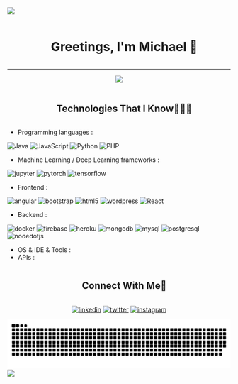 
<!--horizontal divider(gradiant)-->
<img src="https://user-images.githubusercontent.com/73097560/115834477-dbab4500-a447-11eb-908a-139a6edaec5c.gif">

<!--h1 without bottom border-->
<div id="user-content-toc">
  <ul align="center">
   <summary><h1 style="display: inline-block"> Greetings, I'm Michael 👋</h1></summary>
  </ul>
</div>


-------------------------------------------------------------------
<div id="header" align="center">
  <img src="https://media.giphy.com/media/v1.Y2lkPTc5MGI3NjExODkyMzR2cTVmODN2bHhxNjFpdDhiMmFsNXZ4OGcwZ3pldndqc3hlcSZlcD12MV9pbnRlcm5hbF9naWZfYnlfaWQmY3Q9Zw/12CSpwCtoy1Vfy/giphy.gif" width="600"/>
</div>



<!--h1 without bottom border-->
<div id="user-content-toc">
  <ul align="center">
    <summary><h2 style="display: inline-block">Technologies That I Know👨🏻‍💻</h2></summary>
  </ul>
</div>
<!--tech stack -->

- Programming languages : <br />

![Java](https://img.shields.io/badge/Java-41454A?style=for-the-badge&logo=Oracle)
![JavaScript](https://img.shields.io/badge/JavaScript-E8E8E8?style=for-the-badge&logo=JavaScript)
![Python](https://img.shields.io/badge/Python-E8E8E8?style=for-the-badge&logo=Python)
![PHP](https://img.shields.io/badge/PHP-E8E8E8?style=for-the-badge&logo=PHP)

- Machine Learning / Deep Learning frameworks : <br />

![jupyter](https://img.shields.io/badge/jupyter-E8E8E8?style=for-the-badge&logo=jupyter)
![pytorch](https://img.shields.io/badge/pytorch-E8E8E8?style=for-the-badge&logo=pytorch)
![tensorflow](https://img.shields.io/badge/tensorflow-E8E8E8?style=for-the-badge&logo=tensorflow)

- Frontend : <br />

![angular](https://img.shields.io/badge/angular-E8E8E8?style=for-the-badge&logo=angular)
![bootstrap](https://img.shields.io/badge/bootstrap-E8E8E8?style=for-the-badge&logo=bootstrap)
![html5](https://img.shields.io/badge/html5-E8E8E8?style=for-the-badge&logo=html5)
![wordpress](https://img.shields.io/badge/wordpress-E8E8E8?style=for-the-badge&logo=wordpress)
![React](https://img.shields.io/badge/React-E8E8E8?style=for-the-badge&logo=React)



- Backend : <br />

![docker](https://img.shields.io/badge/docker-E8E8E8?style=for-the-badge&logo=docker)
![firebase](https://img.shields.io/badge/firebase-E8E8E8?style=for-the-badge&logo=firebase)
![heroku](https://img.shields.io/badge/heroku-E8E8E8?style=for-the-badge&logo=heroku)
![mongodb](https://img.shields.io/badge/mongodb-E8E8E8?style=for-the-badge&logo=mongodb)
![mysql](https://img.shields.io/badge/mysql-030303?style=for-the-badge&logo=mysql)
![postgresql](https://img.shields.io/badge/postgresql-E8E8E8?style=for-the-badge&logo=postgresql)
![nodedotjs](https://img.shields.io/badge/nodedotjs-E8E8E8?style=for-the-badge&logo=nodedotjs)

- OS & IDE & Tools : <br />  
- APIs : <br />


<!-- Connect with me -->
<!--h2 without bottom border-->
<div id="user-content-toc">
  <ul align="center">
    <summary><h2 style="display: inline-block">Connect With Me🤝</h2></summary>
  </ul>
</div>

<!--icons and links-->
<p align="center">
<a href="https://www.linkedin.com/in/1010nishant/" target="blank"><img align="center" src="https://user-images.githubusercontent.com/88904952/234979284-68c11d7f-1acc-4f0c-ac78-044e1037d7b0.png" alt="linkedin" height="50" width="50" /></a>
<a href="https://twitter.com/1010nishant" target="blank"><img align="center" src="https://user-images.githubusercontent.com/88904952/234980676-61bfb021-ecc8-48f7-88e6-34c1b06c4a58.png" alt="twitter" height="50" width="50" /></a> 
<a href="https://www.instagram.com/nishant.jangir.1010/" target="blank"><img align="center" src="https://user-images.githubusercontent.com/88904952/234981169-2dd1e58f-4b7e-468c-8213-034ba62156c3.png" alt="instagram" height="50" width="50" /></a>
  
</p>



<!--- snake -->
<div align="center">
  <img  src="https://github.com/1999AZZAR/1999AZZAR/blob/main/resources/img/grid-snake.svg"
       alt="snake" /></a>
</div>


</div>

<!--horizontal divider(gradiant)-->
<img src="https://user-images.githubusercontent.com/73097560/115834477-dbab4500-a447-11eb-908a-139a6edaec5c.gif">

